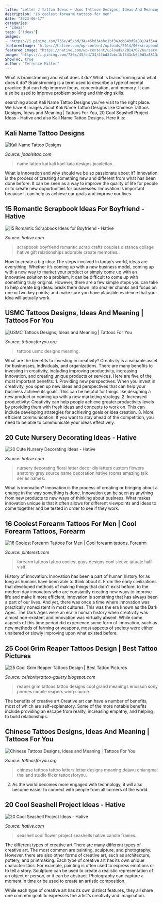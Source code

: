 ```yaml
---
title: "Letter J Tattoo Ideas ~ Usmc Tattoos Designs, Ideas And Meaning"
description: "16 coolest forearm tattoos for men"
date: "2023-06-17"
categories:
- "ideas"
tags: ["ideas"]
images:
- "https://i.pinimg.com/736x/45/bd/34/45bd34bbc1bf343cb649d5a88134f544.jpg"
featuredImage: "https://hative.com/wp-content/uploads/2014/06/scrapbook-ideas-for-boyfriend-collage.jpg"
featured_image: "https://hative.com/wp-content/uploads/2014/07/nursery-decorating-ideas/21-nursery-decorating-ideas.jpg"
image: "https://i.pinimg.com/736x/45/bd/34/45bd34bbc1bf343cb649d5a88134f544.jpg"
ShowToc: true
author: "Terrence Miller"
---
```



What is brainstroming and what does it do?
What is brainstroming and what does it do? Brainstroming is a term used to describe a type of mental practice that can help improve focus, concentration, and memory. It can also be used to improve problem solving and thinking skills.

	

		
searching about Kali Name Tattoo Designs you've visit to the right place. We have 8 Images about Kali Name Tattoo Designs like Chinese Tattoos Designs, Ideas and Meaning | Tattoos For You, 20 Cool Seashell Project Ideas - Hative and also Kali Name Tattoo Designs. Here it is:
		
    
## Kali Name Tattoo Designs

<img loading=lazy src="https://www.joaoleitao.com/tattoo-name/files/female-names2/tattoo-design-name-kali-23.png" onerror="this.onerror=null;this.src='https://tse4.mm.bing.net/th?id=OIP.vZYSKA_i1IXYOLh_r0kjQAHaE0&amp;pid=15.1';" alt="Kali Name Tattoo Designs">

_Source: joaoleitao.com_

>name tattoo kai kali kael kaia designs joaoleitao. 

	

What is innovation and why should we be so passionate about it?
Innovation is the process of creating something new and different from what has been done before. It can be seen as a way to improve the quality of life for people or to create new opportunities for businesses. Innovation is important because it can help us achieve our goals and improve our lives.

    
## 15 Romantic Scrapbook Ideas For Boyfriend - Hative

<img loading=lazy src="https://hative.com/wp-content/uploads/2014/06/scrapbook-ideas-for-boyfriend-collage.jpg" onerror="this.onerror=null;this.src='https://tse4.mm.bing.net/th?id=OIP.mKc-Cm9WZETFeALVRJYnhQHaGL&amp;pid=15.1';" alt="15 Romantic Scrapbook Ideas for Boyfriend - Hative">

_Source: hative.com_

>scrapbook boyfriend romantic scrap crafts couples distance collage hative gift relationships adorable create memories. 

	

How to create a big idea: The steps involved
In today’s world, ideas are everything. Whether it’s coming up with a new business model, coming up with a new way to market your product or simply come up with an innovative solution to a problem, it can be difficult to come up with something truly original. However, there are a few simple steps you can take to help create big ideas: break them down into smaller chunks and focus on one or two key points; and make sure you have plausible evidence that your idea will actually work.

    
## USMC Tattoos Designs, Ideas And Meaning | Tattoos For You

<img loading=lazy src="https://www.tattoosforyou.org/wp-content/uploads/2016/05/Tattoos-USMC.jpg" onerror="this.onerror=null;this.src='https://tse2.mm.bing.net/th?id=OIP.3RPv2ODY1zTbBTnaRfQ8rQHaJ6&amp;pid=15.1';" alt="USMC Tattoos Designs, Ideas and Meaning | Tattoos For You">

_Source: tattoosforyou.org_

>tattoos usmc designs meaning. 

	

What are the benefits to investing in creativity?
Creativity is a valuable asset for businesses, individuals, and organizations. There are many benefits to investing in creativity, including improving productivity, increasing innovation, and creating unique products or services. Here are five of the most important benefits: 1. Providing new perspectives: When you invest in creativity, you open up new ideas and perspectives that can help your business achieve its goals. This can be helpful for things like designing a new product or coming up with a new marketing strategy. 2. Increased productivity: Creativity can help people achieve greater productivity levels by providing them with fresh ideas and concepts to work on. This can include developing strategies for achieving goals or idea creation. 3. More efficient communication: If you want to stay ahead of the competition, you need to be able to communicate your ideas effectively.

    
## 20 Cute Nursery Decorating Ideas - Hative

<img loading=lazy src="https://hative.com/wp-content/uploads/2014/07/nursery-decorating-ideas/21-nursery-decorating-ideas.jpg" onerror="this.onerror=null;this.src='https://tse2.mm.bing.net/th?id=OIP.-rBpyKkVw_UZ19TU4EdXNQHaJ6&amp;pid=15.1';" alt="20 Cute Nursery Decorating Ideas - Hative">

_Source: hative.com_

>nursery decorating floral letter decor diy letters custom flowers anatomy grey source name decoration hative rooms amazing talk series names. 

	

What is innovation?
Innovation is the process of creating or bringing about a change in the way something is done. Innovation can be seen as anything from new products to new ways of thinking about business. What makes innovation unique is that it often allows for different viewpoints and ideas to come together and be tested in order to see if they work.

    
## 16 Coolest Forearm Tattoos For Men | Cool Forearm Tattoos, Forearm

<img loading=lazy src="https://i.pinimg.com/736x/45/bd/34/45bd34bbc1bf343cb649d5a88134f544.jpg" onerror="this.onerror=null;this.src='https://tse3.mm.bing.net/th?id=OIP.lKK9mJ2UvepDowD12s709gHaKi&amp;pid=15.1';" alt="16 Coolest Forearm Tattoos For Men | Cool forearm tattoos, Forearm">

_Source: pinterest.com_

>forearm tattoos tattoo coolest guys designs cool sleeve tatuaje half visit. 

	

History of innovation:
Innovation has been a part of human history for as long as humans have been able to think about it. From the early civilizations that developed methods of making things that didn't exist before, to the modern day innovators who are constantly creating new ways to improve life and make it more efficient, innovation is something that has always been a part of our lives. And yet, there was once a time where innovation was practically nonexistent in most cultures. This was the era known as the Dark Ages.
The Dark Ages were an era in human history when creativity was almost non-existent and innovation was virtually absent. While some aspects of this time period did experience some form of innovation, such as new methods of farming or weapons, most aspects of society were either unaltered or slowly improving upon what existed before.

    
## 25 Cool Grim Reaper Tattoos Design | Best Tattoo Pictures

<img loading=lazy src="https://2.bp.blogspot.com/-JTjVFIS61Oo/TrzAgzwITcI/AAAAAAAAGYU/A-IC88icFSg/s1600/Grim_Reaper_Tattoos+%252817%2529.jpg" onerror="this.onerror=null;this.src='https://tse2.mm.bing.net/th?id=OIP.722E9TZbRF6lSY144aMbuQAAAA&amp;pid=15.1';" alt="25 Cool Grim Reaper Tattoos Design | Best Tattoo Pictures">

_Source: celebritytattoo-gallery.blogspot.com_

>reaper grim tattoos tattoo designs cool grand meanings ericsson sony phones mobile reapers wing source. 

	

The benefits of creative art
Creative art can have a number of benefits, most of which are self-explanatory. Some of the more notable benefits include providing an escape from reality, increasing empathy, and helping to build relationships.

    
## Chinese Tattoos Designs, Ideas And Meaning | Tattoos For You

<img loading=lazy src="http://www.tattoosforyou.org/wp-content/uploads/2013/10/Chinese-Letters-Tattoos-768x1024.jpg" onerror="this.onerror=null;this.src='https://tse3.mm.bing.net/th?id=OIP.VFjAjIKnhbW6T_FUTLU1HgHaJ4&amp;pid=15.1';" alt="Chinese Tattoos Designs, Ideas and Meaning | Tattoos For You">

_Source: tattoosforyou.org_

>chinese tattoos tattoo letters letter designs meaning dejavu chiangmai thailand studio flickr tattoosforyou. 

	

2. As the world becomes more engaged with technology, it will also become easier to connect with people from all corners of the world. 

    
## 20 Cool Seashell Project Ideas - Hative

<img loading=lazy src="https://hative.com/wp-content/uploads/2014/12/seashell-project-ideas/8-seashell-flower.jpg" onerror="this.onerror=null;this.src='https://tse1.mm.bing.net/th?id=OIP.DhHBkS07_Q0sr5Fnyjy0_QHaJ6&amp;pid=15.1';" alt="20 Cool Seashell Project Ideas - Hative">

_Source: hative.com_

>seashell cool flower project seashells hative candle frames. 

	

The different types of creative art
There are many different types of creative art. The most common are painting, sculpture, and photography. However, there are also other forms of creative art, such as architecture, pottery, and printmaking.
Each type of creative art has its own unique characteristics. For example, painting is often used to express emotions or to tell a story. Sculpture can be used to create a realistic representation of an object or person, or it can be abstract. Photography can capture a moment in time or be used to create an artistic composition.

While each type of creative art has its own distinct features, they all share one common goal: to expresses the artist’s creativity and imagination.

